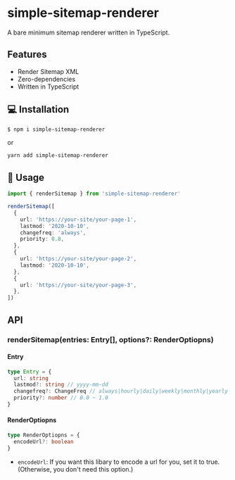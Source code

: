 # simple-sitemap-renderer

A bare minimum sitemap renderer written in TypeScript.

## Features

- Render Sitemap XML
- Zero-dependencies
- Written in TypeScript

## 💻 Installation

```sh
$ npm i simple-sitemap-renderer
```

or

```sh
yarn add simple-sitemap-renderer
```

## 🎈 Usage

```ts
import { renderSitemap } from 'simple-sitemap-renderer'

renderSitemap([
  {
    url: 'https://your-site/your-page-1',
    lastmod: '2020-10-10',
    changefreq: 'always',
    priority: 0.8,
  },
  {
    url: 'https://your-site/your-page-2',
    lastmod: '2020-10-10',
  },
  {
    url: 'https://your-site/your-page-3',
  },
])
```

## API

### renderSitemap(entries: Entry[], options?: RenderOptiopns)

#### Entry

```ts
type Entry = {
  url: string
  lastmod?: string // yyyy-mm-dd
  changefreq?: ChangeFreq // always|hourly|daily|weekly|monthly|yearly|never
  priority?: number // 0.0 ~ 1.0
}
```

#### RenderOptiopns

```ts
type RenderOptiopns = {
  encodeUrl?: boolean
}
```

- `encodeUrl`: If you want this libary to encode a url for you, set it to true. (Otherwise, you don't need this option.)
